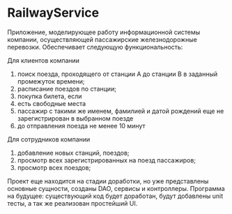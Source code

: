 # RailwayService

Приложение, моделирующее работу информационной системы компании, осуществляющей пассажирские железнодорожные перевозки.
Обеспечивает следующую функциональность:

Для клиентов компании
1) поиск поезда, проходящего от станции A до станции B в заданный промежуток времени;
2) расписание поездов по станции;
3)	покупка билета, если 
4)	есть свободные места
5)	пассажир с такими же именем, фамилией и датой рождений еще не зарегистрирован в выбранном поезде
6) до отправления поезда не менее 10 минут

Для сотрудников компании
1)	добавление новых станций, поездов;
2)	просмотр всех зарегистрированных на поезд пассажиров;
3)	просмотр всех поездов;

Проект еще находится на стадии доработки, но уже представлены основные сущности, созданы DAO, сервисы и контроллеры.
Программа на будущее: существующий код будет доработан, будут добавлены unit тесты, а так же реализован простейший UI.
